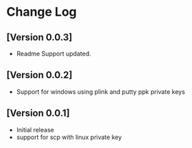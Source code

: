 # Change Log

## [Version 0.0.3]

- Readme Support updated.

## [Version 0.0.2]

- Support for windows using plink and putty ppk private keys

## [Version 0.0.1]

- Initial release
- support for scp with linux private key